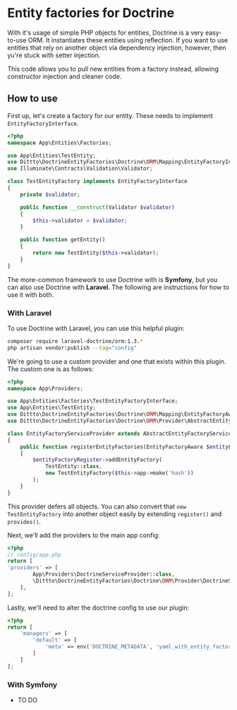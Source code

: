 # Entity factories for Doctrine

With it's usage of simple PHP objects for entities, Doctrine is a very easy-to-use ORM. It instantiates these entities using reflection. If you want to use entities that rely on another object via dependency injection, however, then yu're stuck with setter injection.
 
This code allows you to pull new entities from a factory instead, allowing constructor injection and cleaner code.

## How to use

First up, let's create a factory for our entity. These needs to implement `EntityFactoryInterface`.

```php
<?php
namespace App\Entities\Factories;

use App\Entities\TestEntity;
use Dittto\DoctrineEntityFactories\Doctrine\ORM\Mapping\EntityFactoryInterface;
use Illuminate\Contracts\Validation\Validator;

class TestEntityFactory implements EntityFactoryInterface
{
    private $validator;

    public function __construct(Validator $validator)
    {
        $this->validator = $validator;
    }

    public function getEntity()
    {
        return new TestEntity($this->validator);
    }
}
```

The more-common framework to use Doctrine with is **Symfony**, but you can also use Doctrine with **Laravel**. The following are instructions for how to use it with both.

### With Laravel

To use Doctrine with Laravel, you can use this helpful plugin:

```bash
composer require laravel-doctrine/orm:1.3.*
php artisan vendor:publish --tag="config"
```

We're going to use a custom provider and one that exists within this plugin. The custom one is as follows:

```php
<?php
namespace App\Providers;

use App\Entities\Factories\TestEntityFactoryInterface;
use App\Entities\TestEntity;
use Dittto\DoctrineEntityFactories\Doctrine\ORM\Mapping\EntityFactoryAware;
use Dittto\DoctrineEntityFactories\Doctrine\ORM\Provider\AbstractEntityFactoryServiceProvider;

class EntityFactoryServiceProvider extends AbstractEntityFactoryServiceProvider
{
    public function registerEntityFactories(EntityFactoryAware $entityFactoryRegister)
    {
        $entityFactoryRegister->addEntityFactory(
            TestEntity::class,
            new TestEntityFactory($this->app->make('hash'))
        );
    }
}
```

This provider defers all objects. You can also convert that `new TestEntityFactory` into another object easily by extending `register()` and `provides()`. 

Next, we'll add the providers to the main app config:

```php
<?php
// config/app.php
return [
'providers' => [
        App\Providers\DoctrineServiceProvider::class,
        \Dittto\DoctrineEntityFactories\Doctrine\ORM\Provider\DoctrineServiceProvider::class,
    ],
];
```

Lastly, we'll need to alter the doctrine config to use our plugin:

```php
<?php
return [
    'managers' => [
        'default' => [
            'meta' => env('DOCTRINE_METADATA', 'yaml_with_entity_factories'),
        ]
    ]
];
```

### With Symfony

- TO DO